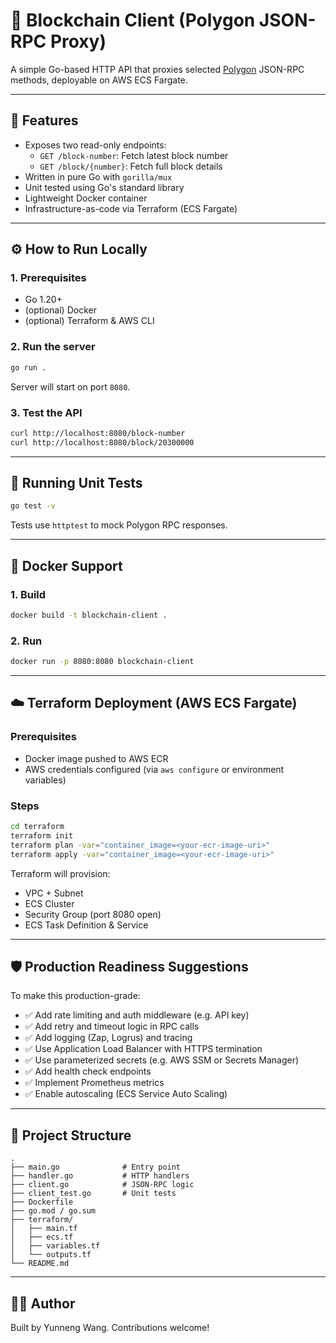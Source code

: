 # 🚀 Blockchain Client (Polygon JSON-RPC Proxy)

A simple Go-based HTTP API that proxies selected [Polygon](https://polygon-rpc.com) JSON-RPC methods, deployable on AWS ECS Fargate.

---

## 📌 Features

- Exposes two read-only endpoints:
  - `GET /block-number`: Fetch latest block number
  - `GET /block/{number}`: Fetch full block details
- Written in pure Go with `gorilla/mux`
- Unit tested using Go's standard library
- Lightweight Docker container
- Infrastructure-as-code via Terraform (ECS Fargate)

---

## ⚙️ How to Run Locally

### 1. Prerequisites

- Go 1.20+
- (optional) Docker
- (optional) Terraform & AWS CLI

### 2. Run the server

```bash
go run .
```

Server will start on port `8080`.

### 3. Test the API

```bash
curl http://localhost:8080/block-number
curl http://localhost:8080/block/20300000
```

---

## 🧪 Running Unit Tests

```bash
go test -v
```

Tests use `httptest` to mock Polygon RPC responses.

---

## 🐳 Docker Support

### 1. Build

```bash
docker build -t blockchain-client .
```

### 2. Run

```bash
docker run -p 8080:8080 blockchain-client
```

---

## ☁️ Terraform Deployment (AWS ECS Fargate)

### Prerequisites

- Docker image pushed to AWS ECR
- AWS credentials configured (via `aws configure` or environment variables)

### Steps

```bash
cd terraform
terraform init
terraform plan -var="container_image=<your-ecr-image-uri>"
terraform apply -var="container_image=<your-ecr-image-uri>"
```

Terraform will provision:

- VPC + Subnet
- ECS Cluster
- Security Group (port 8080 open)
- ECS Task Definition & Service

---

## 🛡 Production Readiness Suggestions

To make this production-grade:

- ✅ Add rate limiting and auth middleware (e.g. API key)
- ✅ Add retry and timeout logic in RPC calls
- ✅ Add logging (Zap, Logrus) and tracing
- ✅ Use Application Load Balancer with HTTPS termination
- ✅ Use parameterized secrets (e.g. AWS SSM or Secrets Manager)
- ✅ Add health check endpoints
- ✅ Implement Prometheus metrics
- ✅ Enable autoscaling (ECS Service Auto Scaling)

---


## 📁 Project Structure

```
.
├── main.go              # Entry point
├── handler.go           # HTTP handlers
├── client.go            # JSON-RPC logic
├── client_test.go       # Unit tests
├── Dockerfile
├── go.mod / go.sum
├── terraform/
│   ├── main.tf
│   ├── ecs.tf
│   ├── variables.tf
│   └── outputs.tf
└── README.md
```

---

## 🧑‍💻 Author

Built by Yunneng Wang. Contributions welcome!
